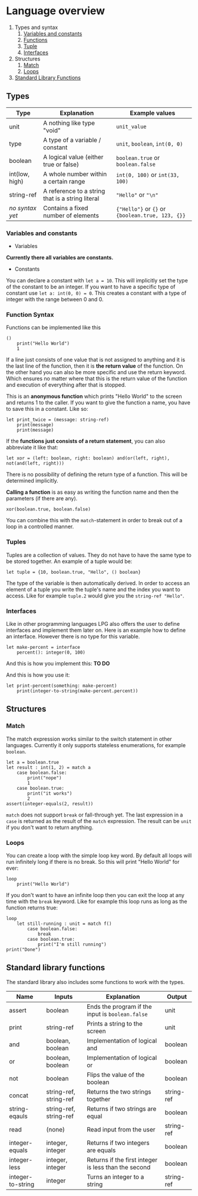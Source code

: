 # Language overview

1. Types and syntax
    1. [Variables and constants](#Variables-and-constants)
    1. [Functions](#Function-Syntax)
    1. [Tuple](#Tuples)
    1. [Interfaces](#Interfaces)
1. Structures
    1. [Match](#Match)
    1. [Loops](#Loops)
1. [Standard Library Functions](#Standard-library-functions)

## Types

| Type            | Explanation                                      | Example values                                   |
|-----------------|--------------------------------------------------|--------------------------------------------------|
| unit            | A nothing like type "void"                       | `unit_value`                                     |
| type            | A type of a variable / constant                  | `unit`, `boolean`, `int(0, 0)`                   |
| boolean         | A logical value (either true or false)           | `boolean.true` or `boolean.false`                |
| int(low, high)  | A whole number within a certain range            | `int(0, 100)` or `int(33, 100)`                  |
| string-ref      | A reference to a string that is a string literal | `"Hello"` or `"\n"`                              |
| *no syntax yet* | Contains a fixed number of elements              | `{"Hello"}` or `{}` or `{boolean.true, 123, {}}` |

### Variables and constants
* Variables

**Currently there all variables are constants.**

* Constants

You can declare a constant with `let a = 10`. This will implicitly set the type of the constant to be an integer. If you want to have a specific type of constant use `let a: int(0, 0) = 0`. This creates a constant with a type of integer with the range between 0 and 0.

### Function Syntax
Functions can be implemented like this
```lpg
()
    print("Hello World")
    1
```
If a line just consists of one value that is not assigned to anything and it is the last line of the function, then it is **the return value** of the function. On the other hand you can also be more specific and use the return keyword. Which ensures no matter where that this is the return value of the function and execution of everything after that is stopped.
 
This is an **anonymous function** which prints "Hello World" to the screen and returns 1 to the caller. If you want to give the function a name, you have to save this in a constant. Like so:
```lpg
let print_twice = (message: string-ref)
    print(message)
    print(message)
```

If the **functions just consists of a return statement**, you can also abbreviate it like that:
```lpg
let xor = (left: boolean, right: boolean) and(or(left, right), not(and(left, right)))
```

There is no possibility of defining the return type of a function. This will be determined implicitly.

**Calling a function** is as easy as writing the function name and then the parameters (if there are any).
```lpg
xor(boolean.true, boolean.false)
```

You can combine this with the `match`-statement in order to break out of a loop in a controlled manner.

### Tuples
Tuples are a collection of values. They do not have to have the same type to be stored together. An example of a tuple would be:
```lpg
let tuple = {10, boolean.true, "Hello", () boolean}
```
The type of the variable is then automatically derived. In order to access an element of a tuple you write the tuple's name and the index you want to access. Like for example `tuple.2` would give you the `string-ref "Hello"`.

### Interfaces
Like in other programming languages LPG also offers the user to define interfaces and implement them later on. Here is an example how to define an interface. However there is no type for this variable.
```
let make-percent = interface
    percent(): integer(0, 100)
```
And this is how you implement this:
**TO DO**

And this is how you use it:
```
let print-percent(something: make-percent)
    print(integer-to-string(make-percent.percent))
```

## Structures

### Match
The match expression works similar to the switch statement in other languages.
Currently it only supports stateless enumerations, for example `boolean`.

```
let a = boolean.true
let result : int(1, 2) = match a
    case boolean.false:
        print("nope")
        1
    case boolean.true:
        print("it works")
        2
assert(integer-equals(2, result))
```

`match` does not support `break` or fall-through yet.
The last expression in a `case` is returned as the result of the `match` expression.
The result can be `unit` if you don't want to return anything.

### Loops
You can create a loop with the simple loop key word. By default all loops will run infinitely long if there is no break. So this will print "Hello World" for ever:
```lpg
loop
    print("Hello World")
```
If you don't want to have an infinite loop then you can exit the loop at any time with the `break` keyword. Like for example this loop runs as long as the function returns true:
```
loop
    let still-running : unit = match f()
        case boolean.false:
            break
        case boolean.true:
            print("I'm still running")
print("Done")
``` 

## Standard library functions
The standard library also includes some functions to work with the types.

| Name              | Inputs                 | Explanation                                          | Output     |
|-------------------|------------------------|------------------------------------------------------|------------|
| assert            | boolean                | Ends the program if the input is `boolean.false`     | unit       |
| print             | string-ref             | Prints a string to the screen                        | unit       |
| and               | boolean, boolean       | Implementation of logical and                        | boolean    |
| or                | boolean, boolean       | Implementation of logical or                         | boolean    |
| not               | boolean                | Flips the value of the boolean                       | boolean    |
| concat            | string-ref, string-ref | Returns the two strings together                     | string-ref |
| string-eqauls     | string-ref, string-ref | Returns if two strings are equal                     | boolean    |
| read              | (none)                 | Read input from the user                             | string-ref |
| integer-equals    | integer, integer       | Returns if two integers are equals                   | boolean    |
| integer-less      | integer, integer       | Returns if the first integer is less than the second | boolean    |
| integer-to-string | integer                | Turns an integer to a string                         | string-ref |
